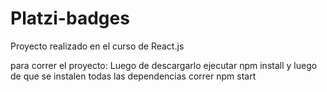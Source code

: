 # Platzi-badges
Proyecto realizado en el curso de React.js

para correr el proyecto: Luego de descargarlo ejecutar npm install y luego de que se instalen todas las dependencias correr npm start
